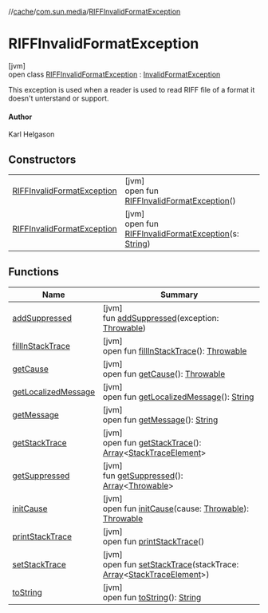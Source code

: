 //[cache](../../../index.md)/[com.sun.media](../index.md)/[RIFFInvalidFormatException](index.md)

# RIFFInvalidFormatException

[jvm]\
open class [RIFFInvalidFormatException](index.md) : [InvalidFormatException](../-invalid-format-exception/index.md)

This exception is used when a reader is used to read RIFF file of a format it doesn't unterstand or support.

#### Author

Karl Helgason

## Constructors

| | |
|---|---|
| [RIFFInvalidFormatException](-r-i-f-f-invalid-format-exception.md) | [jvm]<br>open fun [RIFFInvalidFormatException](-r-i-f-f-invalid-format-exception.md)() |
| [RIFFInvalidFormatException](-r-i-f-f-invalid-format-exception.md) | [jvm]<br>open fun [RIFFInvalidFormatException](-r-i-f-f-invalid-format-exception.md)(s: [String](https://docs.oracle.com/javase/8/docs/api/java/lang/String.html)) |

## Functions

| Name | Summary |
|---|---|
| [addSuppressed](../-invalid-data-exception/index.md#-1898257014%2FFunctions%2F-82533025) | [jvm]<br>fun [addSuppressed](../-invalid-data-exception/index.md#-1898257014%2FFunctions%2F-82533025)(exception: [Throwable](https://docs.oracle.com/javase/8/docs/api/java/lang/Throwable.html)) |
| [fillInStackTrace](../-invalid-data-exception/index.md#-1207709164%2FFunctions%2F-82533025) | [jvm]<br>open fun [fillInStackTrace](../-invalid-data-exception/index.md#-1207709164%2FFunctions%2F-82533025)(): [Throwable](https://docs.oracle.com/javase/8/docs/api/java/lang/Throwable.html) |
| [getCause](../-invalid-data-exception/index.md#-252564762%2FFunctions%2F-82533025) | [jvm]<br>open fun [getCause](../-invalid-data-exception/index.md#-252564762%2FFunctions%2F-82533025)(): [Throwable](https://docs.oracle.com/javase/8/docs/api/java/lang/Throwable.html) |
| [getLocalizedMessage](../-invalid-data-exception/index.md#-2138642817%2FFunctions%2F-82533025) | [jvm]<br>open fun [getLocalizedMessage](../-invalid-data-exception/index.md#-2138642817%2FFunctions%2F-82533025)(): [String](https://docs.oracle.com/javase/8/docs/api/java/lang/String.html) |
| [getMessage](../-invalid-data-exception/index.md#1068546184%2FFunctions%2F-82533025) | [jvm]<br>open fun [getMessage](../-invalid-data-exception/index.md#1068546184%2FFunctions%2F-82533025)(): [String](https://docs.oracle.com/javase/8/docs/api/java/lang/String.html) |
| [getStackTrace](../-invalid-data-exception/index.md#-1238049138%2FFunctions%2F-82533025) | [jvm]<br>open fun [getStackTrace](../-invalid-data-exception/index.md#-1238049138%2FFunctions%2F-82533025)(): [Array](https://kotlinlang.org/api/latest/jvm/stdlib/kotlin/-array/index.html)&lt;[StackTraceElement](https://docs.oracle.com/javase/8/docs/api/java/lang/StackTraceElement.html)&gt; |
| [getSuppressed](../-invalid-data-exception/index.md#1678506999%2FFunctions%2F-82533025) | [jvm]<br>fun [getSuppressed](../-invalid-data-exception/index.md#1678506999%2FFunctions%2F-82533025)(): [Array](https://kotlinlang.org/api/latest/jvm/stdlib/kotlin/-array/index.html)&lt;[Throwable](https://docs.oracle.com/javase/8/docs/api/java/lang/Throwable.html)&gt; |
| [initCause](../-invalid-data-exception/index.md#-104903378%2FFunctions%2F-82533025) | [jvm]<br>open fun [initCause](../-invalid-data-exception/index.md#-104903378%2FFunctions%2F-82533025)(cause: [Throwable](https://docs.oracle.com/javase/8/docs/api/java/lang/Throwable.html)): [Throwable](https://docs.oracle.com/javase/8/docs/api/java/lang/Throwable.html) |
| [printStackTrace](../-invalid-data-exception/index.md#-1357294889%2FFunctions%2F-82533025) | [jvm]<br>open fun [printStackTrace](../-invalid-data-exception/index.md#-1357294889%2FFunctions%2F-82533025)() |
| [setStackTrace](../-invalid-data-exception/index.md#-1146009933%2FFunctions%2F-82533025) | [jvm]<br>open fun [setStackTrace](../-invalid-data-exception/index.md#-1146009933%2FFunctions%2F-82533025)(stackTrace: [Array](https://kotlinlang.org/api/latest/jvm/stdlib/kotlin/-array/index.html)&lt;[StackTraceElement](https://docs.oracle.com/javase/8/docs/api/java/lang/StackTraceElement.html)&gt;) |
| [toString](../-invalid-data-exception/index.md#1869833549%2FFunctions%2F-82533025) | [jvm]<br>open fun [toString](../-invalid-data-exception/index.md#1869833549%2FFunctions%2F-82533025)(): [String](https://docs.oracle.com/javase/8/docs/api/java/lang/String.html) |
